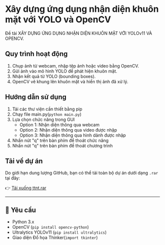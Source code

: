 # Xây dựng ứng dụng nhận diện khuôn mặt với YOLO và OpenCV

Đề tài XÂY DỰNG ỨNG DỤNG NHẬN DIỆN KHUÔN MẶT VỚI YOLOv11 VÀ OPENCV.

## Quy trình hoạt động

1. Chụp ảnh từ webcam, nhập tệp ảnh hoặc video bằng OpenCV.
2. Gửi ảnh vào mô hình YOLO để phát hiện khuôn mặt.
3. Nhận kết quả từ YOLO (bounding boxes).
4. OpenCV vẽ khung lên khuôn mặt và hiển thị ảnh đã xử lý.
   
## Hướng dẫn sử dụng
1. Tải các thư viện cần thiết bằng pip
2. Chạy file main.py(`python main.py`)
3. Lựa chọn chức năng trong GUI
   - Option 1: Nhận diện thông qua webcam
   - Option 2: Nhận diện thông qua video được nhập
   - Option 3: Nhận diện thông qua hình dảnh được nhập
4. Nhấn nút "q" trên bàn phím để thoát chức năng
5. Nhấn nút "q" trên bàn phím để thoát chương trình

## Tải về dự án

Do giới hạn dung lượng GitHub, bạn có thể tải toàn bộ dự án dưới dạng `.rar` tại đây:

👉 [Tải xuống ttnt.rar](https://drive.google.com/file/d/1h2F_Na10bF5FW7ZqNxlnOnRHpd8k_dA9/view?usp=sharing)

---

## 🔧 Yêu cầu

- Python 3.x
- OpenCV (`pip install opencv-python`)
- Ultralytics YOLOv11 (`pip install ultralytics`)
- Giao diện Đồ họa Thinker(`import tkinter`)



